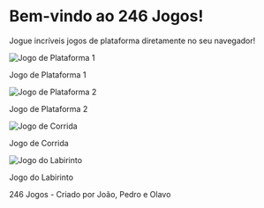 <!DOCTYPE html><html lang="pt">
<head>
    <meta charset="UTF-8">
    <meta name="viewport" content="width=device-width, initial-scale=1.0">
    <title>246 Jogos - Plataforma 2D</title>
    <link rel="stylesheet" href="styles/style.css">
    <script src="https://cdnjs.cloudflare.com/ajax/libs/phaser/3.60.0/phaser.min.js"></script>
</head>
<body>
    <h1>Bem-vindo ao 246 Jogos!</h1>
    <p>Jogue incríveis jogos de plataforma diretamente no seu navegador!</p><div class="game-grid">
    <div class="game-card" onclick="startGame1()">
        <img src="assets/imagens/plataforma1.jpg" alt="Jogo de Plataforma 1">
        <p>Jogo de Plataforma 1</p>
    </div>
    <div class="game-card" onclick="startGame2()">
        <img src="assets/imagens/plataforma2.jpg" alt="Jogo de Plataforma 2">
        <p>Jogo de Plataforma 2</p>
    </div>
    <div class="game-card" onclick="startGame3()">
        <img src="assets/imagens/corrida.jpg" alt="Jogo de Corrida">
        <p>Jogo de Corrida</p>
    </div>
    <div class="game-card" onclick="startGame4()">
        <img src="assets/imagens/labirinto.jpg" alt="Jogo do Labirinto">
        <p>Jogo do Labirinto</p>
    </div>
</div>

<div id="gameContainer"></div>

<script>
    function clearGame() {
        const container = document.getElementById('gameContainer');
        container.innerHTML = "";
        container.style.display = 'block';
    }

    function startGame1() {
        clearGame();
        const container = document.getElementById('gameContainer');
        container.innerHTML = '<p>Jogo de Plataforma 1 iniciado! (Phaser pode ser adicionado aqui)</p>';
    }

    function startGame2() {
        clearGame();
        const container = document.getElementById('gameContainer');
        container.innerHTML = '<p>Jogo de Plataforma 2 em desenvolvimento.</p>';
    }

    function startGame3() {
        clearGame();
        const container = document.getElementById('gameContainer');
        container.innerHTML = '<p>Jogo de Corrida em desenvolvimento.</p>';
    }

    function startGame4() {
        clearGame();
        const container = document.getElementById('gameContainer');
        container.innerHTML = '<p>Jogo do Labirinto em desenvolvimento.</p>';
    }
</script>

<footer>
    <p>246 Jogos - Criado por João, Pedro e Olavo</p>
</footer>

</body>
</html>
